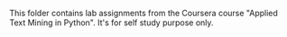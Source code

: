 This folder contains lab assignments from the Coursera course "Applied Text Mining in Python". It's for self study purpose only.
